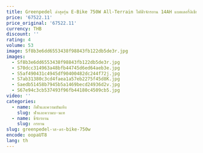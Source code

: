 ```yaml
---
title: Greenpedel ล่าสุดรุ่น E-Bike 750W All-Terrain ไฟฟ้าจักรยาน 14AH แบตเตอรี่ลิเธียมไขมันยางไฟฟ้าจักรยานสําหรับขาย
price: '67522.11'
price_original: '67522.11'
currency: THB
discount: ''
rating: 4
volume: 53
image: Sf8b3e6dd6553438f98843fb122db5de3r.jpg
images:
  - Sf8b3e6dd6553438f98843fb122db5de3r.jpg
  - S70dcc314963a48bfb44745d6ed64aeb3e.jpg
  - S5af490431c4945df90400482dc244f72j.jpg
  - S7ab31380c3cd4faea1a57eb2275f45d8K.jpg
  - Saedb51458b7945b5a1469becd24936d2v.jpg
  - S67e94c3cb537493f96fb44180c4509cb5.jpg
video: ''
categories:
  - name: กีฬาและความบันเทิง
    slug: ฬาและความบ-นเท
  - name: ขี่จักรยาน
    slug: กรยาน
slug: greenpedel-าส-ดร-bike-750w
encode: oopaUT8
lang: th
---
```

  